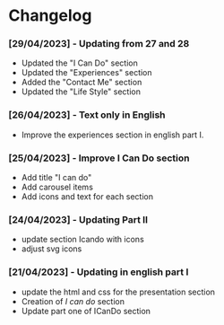 # Changelog

### [29/04/2023] - Updating from 27 and 28

- Updated the "I Can Do" section
- Updated the "Experiences" section
- Added the "Contact Me" section
- Updated the "Life Style" section

### [26/04/2023] - Text only in English

- Improve the experiences section in english part I.

### [25/04/2023] - Improve I Can Do section

- Add title "I can do"
- Add carousel items
- Add icons and text for each section

### [24/04/2023] - Updating Part II

- update section Icando with icons
- adjust svg icons

### [21/04/2023] - Updating in english part I

- update the html and css for the presentation section
- Creation of *I can do* section
- Update part one of ICanDo section
